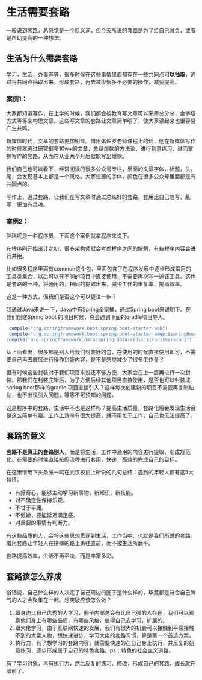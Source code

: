# 生活需要套路

一般说到套路，总感觉是一个贬义词，但今天所说的套路是为了给自己减负，或者是帮助提高的一种想法。

## 生活为什么需要套路

学习，生活，办事等等，很多时候在这些事情里面都存在一些共同点**可以抽取**，通过将共同点抽取出来，形成套路，再去减少很多不必要的操作，减负提高。

### 案例1：

大家都知道写作，在上学的时候，我们都会被教育写文章可以采用总分总，金字塔方式等等来构思文章。这些写文章的套路让文章简单明了，使大家读起来也很容易产生共鸣。

新媒体时代，文章的套路更加明显。借用粥佐罗老师课程上的话，他在新媒体写作的时候就通过研究很多10w+的文章，总结爆款的方法论，进行刻意练习，进而掌握写作的套路，从而在从业两个月后就能写出爆款。

我们自己也可以看下，经常阅读的很多公众号专栏，里面的文章字体，标题，头，尾，会发现基本上都是一个风格。大家设置的字体，颜色在很多公众号里面都是有共同点的。

写作上，通过套路，让我们在写文章时通过总结好的套路，套用比自己瞎写，乱写，更加有灵魂。

### 案例2：

胖琪呢是一名程序员，下面这个案例就拿程序来说下。

在程序刚开始设计之初，很多架构师就会考虑程序之间的解耦，有些程序内容会进行共用。

比如很多程序里面有common这个包，里面包含了在程序发展中逐步形成常用的工具类集合，以后可以在不同的项目中直接使用，不需要再次写一遍该工具。这也是套路的一种，将通用的，相同的提取出来，减少工作的重复率，提高效率。

这是一种方式，但我们是否这个可以更进一步？

我通过Java来说一下，Java中有Spring全家桶，通过Spring boot来说明下。在我们创建Spring boot 的项目时候，总会遇到下面的gradle项目导入。

```Java
 compile("org.springframework.boot:spring-boot-starter-web")
 compile("org.springframework.boot:spring-boot-starter-amqp:$springBootVersion")
compile("org.springframework.data:spring-data-redis:${redisVersion}")
```

从上面看出，很多都是别人给我们封装好的包，在使用的时候直接使用即可，不需要自己再去底层进行操作封装内容，是不是感觉减少了很多工作量？

但有时候这些封装对于我们项目来说还不够方便，大家会在上一层再进行一次封装。那我们在封装完毕后，为了方便后续其他项目直接使用，是否也可以封装成spring boot那样的gradle 项目直接引入？这样每次创建新的项目不需要再复制粘贴，也不出现引入问题，等等不可预知的问题。

这是程序中的套路，生活中不也是这样吗？提高生活质量，套路化后会发现生活会是这么简单有趣。工作上效率有很大提高，就不用忙于工作，自己也无法提高了。

## 套路的意义

**套路不是真正的套路别人**，而是将生活，工作中通用的内容进行提取，形成规范化。在需要的时候直接按照流程进行套用，快速，高效的完成自己的目标。

在这里借用下头条张一鸣在武汉校招上所说的几句总结：遇到的年轻人都有这5大特征。

- 有好奇心，能够主动学习新事物，新知识，新技能。
- 对不确定性保持乐观。
- 不甘于平庸。
- 不傲娇，要能延迟满足感。
- 对重要的事情有判断力。

有这些品质的人，会将这些思想贯穿到生活，工作当中，也就是我们所说的套路。借用套路让年轻人在拼搏的路上勇往直前，而不被生活所磨平。

套路提高效率，生活不再平淡，而是丰富多彩。

## 套路该怎么养成

俗话说，自己什么样的人决定了自己周边的圈子是什么样的，毕竟都是符合自己脾气的人才会聚集在一起。想突破应该怎么做？

1. 跟身边比自己优秀的人学习，圈子内部总会有比自己强的人存在，我们可以观察他们身上有哪些品质，有哪些风格，值得自己去学习，扩展的。
2. 跟大佬学习，由于互联网快速的发展，我们有很大的机会可以接触到平常接触不到的大佬人物，想快速进步，学习大佬的套路习惯，算是第一个首选方案。
3. 执行力，有了想学习的套路内容，就需要快速的在自己身上执行，并反复的刻意练习，逐步形成属于自己的特色套路。ps：特色的社会主义道路。

有了学习对象，再有执行力，然后反复的练习、修改，形成自己的套路，成长就在眼前了。